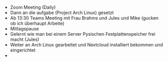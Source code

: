 
- Zoom Meeting (Daily)
- Dann an die aufgabe (Project Arch Linux) gesetzt
- Ab 13:30 Teams Meeting mit Frau Brahms und Jules und Mike (gucken ob ich überhaupt Arbeite)
- Mittagspause
- Gelernt wie man bei einem Server Pysischen Festplattenspeicher frei macht (Jules)
- Weiter an Arch Linux gearbeitet und Nextcloud installiert bekommen und eingerichtet
- 